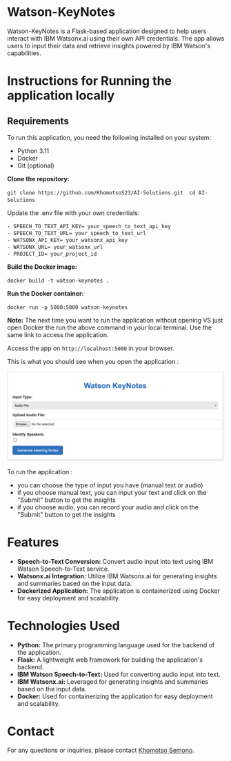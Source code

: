 # Watson-KeyNotes

Watson-KeyNotes is a Flask-based application designed to help users interact with IBM Watsonx.ai using their own API credentials. The app allows users to input their data and retrieve insights powered by IBM Watson's capabilities.



# Instructions for Running the application locally

## Requirements

To run this application, you need the following installed on your system:

- Python 3.11
- Docker
- Git (optional)

**Clone the repository:** 

`git clone https://github.com/KhomotsoS23/AI-Solutions.git 
cd AI-Solutions`

Update the .env file with your own credentials: 

    - SPEECH_TO_TEXT_API_KEY= your_speech_to_text_api_key
    - SPEECH_TO_TEXT_URL= your_speech_to_text_url
    - WATSONX_API_KEY= your_watsonx_api_key
    - WATSONX_URL= your_watsonx_url
    - PROJECT_ID= your_project_id

**Build the Docker image:**

`docker build -t watson-keynotes .`

**Run the Docker container:**

`docker run -p 5000:5000 watson-keynotes`

**Note:** The next time you want to run the application without opening VS just open Docker the run the above command in your local terminal. Use the same link to access the application. 

Access the app on `http://localhost:5000` in your browser.

This is what you should see when you open the application : 

![Reference Image](/images/Screenshot%202024-11-17%20at%2015.20.51.png)

To run the application :
- you can choose the type of input you have (manual text or audio)
- if you choose manual text, you can input your text and click on the "Submit" button to get the insights
- if you choose audio, you can record your audio and click on the "Submit" button to get the insights

# Features

- **Speech-to-Text Conversion:** Convert audio input into text using IBM Watson Speech-to-Text service.
- **Watsonx.ai Integration:** Utilize IBM Watsonx.ai for generating insights and summaries based on the input data.
- **Dockerized Application:** The application is containerized using Docker for easy deployment and scalability.

# Technologies Used

- **Python:** The primary programming language used for the backend of the application.
- **Flask:** A lightweight web framework for building the application's backend.
- **IBM Watson Speech-to-Text:** Used for converting audio input into text.
- **IBM Watsonx.ai:** Leveraged for generating insights and summaries based on the input data.
- **Docker:** Used for containerizing the application for easy deployment and scalability.

# Contact

For any questions or inquiries, please contact [Khomotso Semono](mailto:khomotso.semono@ibm.com).
